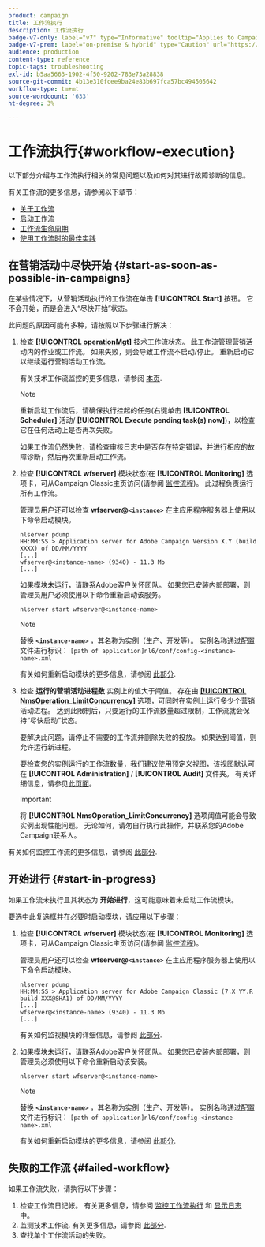 ```yaml
---
product: campaign
title: 工作流执行
description: 工作流执行
badge-v7-only: label="v7" type="Informative" tooltip="Applies to Campaign Classic v7 only"
badge-v7-prem: label="on-premise & hybrid" type="Caution" url="https://experienceleague.adobe.com/docs/campaign-classic/using/installing-campaign-classic/architecture-and-hosting-models/hosting-models-lp/hosting-models.html?lang=en" tooltip="Applies to on-premise and hybrid deployments only"
audience: production
content-type: reference
topic-tags: troubleshooting
exl-id: b5aa5663-1902-4f50-9202-783e73a28838
source-git-commit: 4b13e310fcee9ba24e83b697fca57bc494505642
workflow-type: tm+mt
source-wordcount: '633'
ht-degree: 3%

---
```


# 工作流执行{#workflow-execution}



以下部分介绍与工作流执行相关的常见问题以及如何对其进行故障诊断的信息。

有关工作流的更多信息，请参阅以下章节：

* [关于工作流](../../workflow/using/about-workflows.md)
* [启动工作流](../../workflow/using/starting-a-workflow.md)
* [工作流生命周期](../../workflow/using/workflow-life-cycle.md)
* [使用工作流时的最佳实践](../../workflow/using/workflow-best-practices.md)

## 在营销活动中尽快开始 {#start-as-soon-as-possible-in-campaigns}

在某些情况下，从营销活动执行的工作流在单击 **[!UICONTROL Start]** 按钮。 它不会开始，而是会进入“尽快开始”状态。

此问题的原因可能有多种，请按照以下步骤进行解决：

1. 检查 [**[!UICONTROL operationMgt]**](../../workflow/using/about-technical-workflows.md) 技术工作流状态。 此工作流管理营销活动内的作业或工作流。 如果失败，则会导致工作流不启动/停止。 重新启动它以继续运行营销活动工作流。

   有关技术工作流监控的更多信息，请参阅 [本页](../../workflow/using/monitoring-technical-workflows.md).

   >[!NOTE]
   >
   >重新启动工作流后，请确保执行挂起的任务(右键单击 **[!UICONTROL Scheduler]** 活动/ **[!UICONTROL Execute pending task(s) now]**)，以检查它在任何活动上是否再次失败。

   如果工作流仍然失败，请检查审核日志中是否存在特定错误，并进行相应的故障诊断，然后再次重新启动工作流。

1. 检查 **[!UICONTROL wfserver]** 模块状态(在 **[!UICONTROL Monitoring]** 选项卡，可从Campaign Classic主页访问(请参阅 [监控流程](../../production/using/monitoring-processes.md))。 此过程负责运行所有工作流。

   管理员用户还可以检查 **wfserver@`<instance>`** 在主应用程序服务器上使用以下命令启动模块。

   ```
   nlserver pdump
   HH:MM:SS > Application server for Adobe Campaign Version X.Y (build XXXX) of DD/MM/YYYY
   [...]
   wfserver@<instance-name> (9340) - 11.3 Mb
   [...]
   ```

   如果模块未运行，请联系Adobe客户关怀团队。 如果您已安装内部部署，则管理员用户必须使用以下命令重新启动该服务。

   ```
   nlserver start wfserver@<instance-name>
   ```

   >[!NOTE]
   >
   >替换 **`<instance-name>`** ，其名称为实例（生产、开发等）。 实例名称通过配置文件进行标识：
   >`[path of application]nl6/conf/config-<instance-name>.xml`

   有关如何重新启动模块的更多信息，请参阅 [此部分](../../production/using/usual-commands.md#module-launch-commands).

1. 检查 **运行的营销活动进程数** 实例上的值大于阈值。 存在由 [**[!UICONTROL NmsOperation_LimitConcurrency]**](../../installation/using/configuring-campaign-options.md#campaign-e-workflow-management) 选项，可同时在实例上运行多少个营销活动进程。 达到此限制后，只要运行的工作流数量超过限制，工作流就会保持“尽快启动”状态。

   要解决此问题，请停止不需要的工作流并删除失败的投放。 如果达到阈值，则允许运行新进程。

   要检查您的实例运行的工作流数量，我们建议使用预定义视图，该视图默认可在 **[!UICONTROL Administration]** / **[!UICONTROL Audit]** 文件夹。 有关详细信息，请参见[此页面](../../workflow/using/monitoring-workflow-execution.md#filtering-workflows-status)。

   >[!IMPORTANT]
   >
   >将 **[!UICONTROL NmsOperation_LimitConcurrency]** 选项阈值可能会导致实例出现性能问题。 无论如何，请勿自行执行此操作，并联系您的Adobe Campaign联系人。

有关如何监控工作流的更多信息，请参阅 [此部分](../../workflow/using/monitoring-workflow-execution.md).

## 开始进行 {#start-in-progress}

如果工作流未执行且其状态为 **开始进行**，这可能意味着未启动工作流模块。

要选中此复选框并在必要时启动模块，请应用以下步骤：

1. 检查 **[!UICONTROL wfserver]** 模块状态(在 **[!UICONTROL Monitoring]** 选项卡，可从Campaign Classic主页访问(请参阅 [监控流程](../../production/using/monitoring-processes.md))。

   管理员用户还可以检查 **wfserver@`<instance>`** 在主应用程序服务器上使用以下命令启动模块。

   ```
   nlserver pdump
   HH:MM:SS > Application server for Adobe Campaign Classic (7.X YY.R build XXX@SHA1) of DD/MM/YYYY
   [...]
   wfserver@<instance-name> (9340) - 11.3 Mb
   [...]
   ```

   有关如何监视模块的详细信息，请参阅 [此部分](../../production/using/usual-commands.md#monitoring-commands-).

1. 如果模块未运行，请联系Adobe客户关怀团队。 如果您已安装内部部署，则管理员必须使用以下命令重新启动该安装。

   ```
   nlserver start wfserver@<instance-name>
   ```

   >[!NOTE]
   >
   >替换 **`<instance-name>`** ，其名称为实例（生产、开发等）。 实例名称通过配置文件进行标识：
   >`[path of application]nl6/conf/config-<instance-name>.xml`

   有关如何重新启动模块的更多信息，请参阅 [此部分](../../production/using/usual-commands.md#module-launch-commands).

## 失败的工作流 {#failed-workflow}

如果工作流失败，请执行以下步骤：

1. 检查工作流日记帐。 有关更多信息，请参阅 [监控工作流执行](../../workflow/using/monitoring-workflow-execution.md) 和 [显示日志](../../workflow/using/monitoring-workflow-execution.md#displaying-logs) 中。
1. 监测技术工作流. 有关更多信息，请参阅 [此部分](../../workflow/using/monitoring-technical-workflows.md).
1. 查找单个工作流活动的失败。
